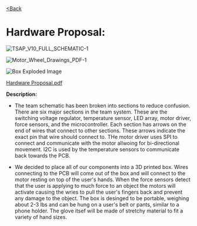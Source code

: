 
[<Back](https://team-208-github-io.github.io/Team-208/)

# Hardware Proposal: 

![TSAP_V10_FULL_SCHEMATIC-1](https://user-images.githubusercontent.com/93965371/234107738-574bb77e-09e0-4cc7-a913-b657c7c2f1f1.png)

![Motor_Wheel_Drawings_PDF-1](https://user-images.githubusercontent.com/93965371/234371064-035c9df2-a176-4f21-9d54-11f0e8e38610.png)

![Box Exploded Image](https://user-images.githubusercontent.com/93965371/234371189-d0385ce9-2c1e-4dcd-b9a5-4fc5450d09aa.png)


[Hardware Proposal.pdf](https://github.com/Team-208-github-io/Team-208/files/10964633/Hardware.Proposal.pdf)
 
**Description:**
* The team schematic has been broken into sections to reduce confusion\. There are six major sections in the team system\. These are the switching voltage regulator, temperature sensor, LED array, motor driver, force sensors, and the microcontroller\. Each section has arrows on the end of wires that connect to other sections\. These arrows indicate the exact pin that wire should connect to\. THe motor driver uses SPI to connect and communicate with the motor allwoing for bi-directional movement\. I2C is used by the temperature sensors to communicate back towards the PCB\. 

* We decided to place all of our components into a 3D printed box\. Wires connecting to the PCB will come out of the box and will connect to the motor resting on top of the user's hands\. When the force sensors detect that the user is applying to much force to an object the motors will activate causing  the wries to pull the user's fingers back and prevent any damage to the object\. The box is desinged to be portable, weighing about 2-3 lbs and can be hung on a user's belt or pants, similar to a phone holder\. The glove itsef will be made of stretchy material to fit a variety of hand sizes\. 

